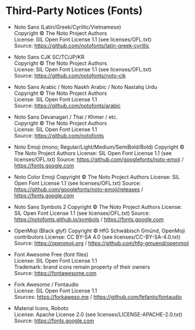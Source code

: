 # Third-Party Notices (Fonts)

- Noto Sans (Latin/Greek/Cyrillic/Vietnamese)  
  Copyright © The Noto Project Authors  
  License: SIL Open Font License 1.1 (see licenses/OFL.txt)  
  Source: https://github.com/notofonts/latin-greek-cyrillic

- Noto Sans CJK SC/TC/JP/KR  
  Copyright © The Noto Project Authors  
  License: SIL Open Font License 1.1 (see licenses/OFL.txt)  
  Source: https://github.com/notofonts/noto-cjk

- Noto Sans Arabic / Noto Naskh Arabic / Noto Nastaliq Urdu  
  Copyright © The Noto Project Authors  
  License: SIL Open Font License 1.1  
  Source: https://github.com/notofonts/arabic

- Noto Sans Devanagari / Thai / Khmer / etc.  
  Copyright © The Noto Project Authors  
  License: SIL Open Font License 1.1  
  Source: https://github.com/notofonts
  
- Noto Emoji (mono; Regular/Light/Medium/SemiBold/Bold)
  Copyright © The Noto Project Authors
  License: SIL Open Font License 1.1 (see licenses/OFL.txt)
  Source: https://github.com/googlefonts/noto-emoji  /  https://fonts.google.com

- Noto Color Emoji
  Copyright © The Noto Project Authors
  License: SIL Open Font License 1.1 (see licenses/OFL.txt)
  Source: https://github.com/googlefonts/noto-emoji/releases  /  https://fonts.google.com

- Noto Sans Symbols 2
  Copyright © The Noto Project Authors
  License: SIL Open Font License 1.1 (see licenses/OFL.txt)
  Source: https://notofonts.github.io/symbols  /  https://fonts.google.com

- OpenMoji (Black glyf)
  Copyright © HfG Schwäbisch Gmünd, OpenMoji contributors
  License: CC BY-SA 4.0 (see licenses/CC-BY-SA-4.0.txt)
  Source: https://openmoji.org  /  https://github.com/hfg-gmuend/openmoji

- Font Awesome Free (font files)  
  License: SIL Open Font License 1.1  
  Trademark: brand icons remain property of their owners  
  Source: https://fontawesome.com

- Fork Awesome / Fontaudio  
  License: SIL Open Font License 1.1  
  Sources: https://forkaweso.me / https://github.com/fefanto/fontaudio

- Material Icons, Roboto  
  License: Apache License 2.0 (see licenses/LICENSE-APACHE-2.0.txt)  
  Source: https://fonts.google.com
